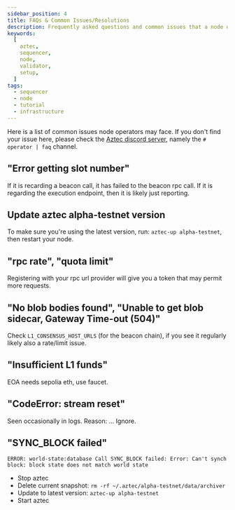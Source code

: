 ```yaml
---
sidebar_position: 4
title: FAQs & Common Issues/Resolutions
description: Frequently asked questions and common issues that a node operators may face, and how to resolve them.
keywords:
  [
    aztec,
    sequencer,
    node,
    validator,
    setup,
  ]
tags:
  - sequencer
  - node
  - tutorial
  - infrastructure
---
```



Here is a list of common issues node operators may face. If you don't find your issue here, please check the [Aztec discord server](https://discord.gg/aztec), namely the `# operator | faq` channel.

## "Error getting slot number"
If it is recarding a beacon call, it has failed to the beacon rpc call. If it is regarding the execution endpoint, then it is likely just reporting.

## Update aztec alpha-testnet version
To make sure you're using the latest version, run: `aztec-up alpha-testnet`, then restart your node.

## "rpc rate", "quota limit"
Registering with your rpc url provider will give you a token that may permit more requests.

## "No blob bodies found", "Unable to get blob sidecar, Gateway Time-out (504)"
Check `L1_CONSENSUS_HOST_URLS` (for the beacon chain), if you see it regularly likely also a rate/limit issue.

## "Insufficient L1 funds"
EOA needs sepolia eth, use faucet.

## "CodeError: stream reset"
Seen occasionally in logs. Reason: ...
Ignore.

## "SYNC_BLOCK failed"
`ERROR: world-state:database Call SYNC_BLOCK failed: Error: Can't synch block: block state does not match world state`

- Stop aztec
- Delete current snapshot: `rm -rf ~/.aztec/alpha-testnet/data/archiver`
- Update to latest version: `aztec-up alpha-testnet`
- Start aztec

